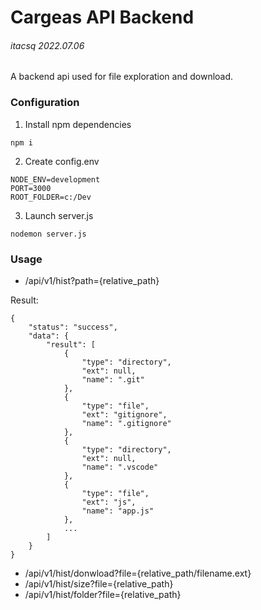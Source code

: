 
# Cargeas API Backend
###### itacsq 2022.07.06 

A backend api used for file exploration and download.

### Configuration
1. Install npm dependencies
```
npm i
```
2. Create config.env
```
NODE_ENV=development 
PORT=3000  
ROOT_FOLDER=c:/Dev
```
3. Launch server.js
```
nodemon server.js
```

### Usage 
- /api/v1/hist?path={relative_path}

Result:
```
{
    "status": "success",
    "data": {
        "result": [
            {
                "type": "directory",
                "ext": null,
                "name": ".git"
            },
            {
                "type": "file",
                "ext": "gitignore",
                "name": ".gitignore"
            },
            {
                "type": "directory",
                "ext": null,
                "name": ".vscode"
            },
            {
                "type": "file",
                "ext": "js",
                "name": "app.js"
            }, 
            ...
        ]
    }
}
```

- /api/v1/hist/donwload?file={relative_path/filename.ext}
- /api/v1/hist/size?file={relative_path}
- /api/v1/hist/folder?file={relative_path}
